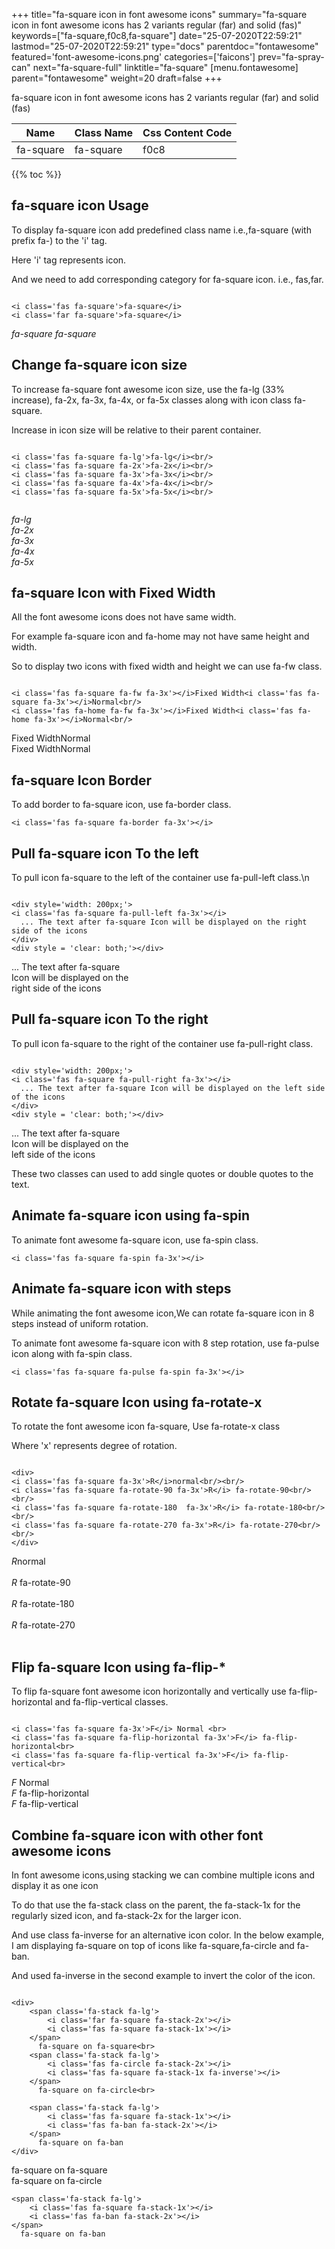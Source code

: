 +++
title="fa-square icon in font awesome icons"
summary="fa-square icon in font awesome icons has 2 variants regular (far) and solid (fas)"
keywords=["fa-square,f0c8,fa-square"]
date="25-07-2020T22:59:21"
lastmod="25-07-2020T22:59:21"
type="docs"
parentdoc="fontawesome"
featured='font-awesome-icons.png'
categories=['faicons']
prev="fa-spray-can"
next="fa-square-full"
linktitle="fa-square"
[menu.fontawesome]
parent="fontawesome"
weight=20
draft=false
+++


fa-square icon in font awesome icons has 2 variants regular (far) and solid (fas)

<div class='table-responsive'><table class='table'><thead><tr><th>Name</th><th>Class Name</th><th>Css Content Code</th></tr></thead><tbody><tr><td>fa-square</td><td>fa-square</td><td>f0c8</td></tr></tbody></table></div>


{{% toc %}}


## fa-square icon Usage

To display fa-square icon add predefined class name i.e.,fa-square (with prefix fa-) to the 'i' tag.

Here 'i' tag represents icon.

And we need to add corresponding category for fa-square icon. i.e., fas,far.


```

<i class='fas fa-square'>fa-square</i>
<i class='far fa-square'>fa-square</i>
```

<i class='fas fa-square'>fa-square</i>
<i class='far fa-square'>fa-square</i>




## Change fa-square icon size
To increase fa-square font awesome icon size, use the fa-lg (33% increase), fa-2x, fa-3x, fa-4x, or fa-5x classes along with icon class fa-square.

Increase in icon size will be relative to their parent container. 

```

<i class='fas fa-square fa-lg'>fa-lg</i><br/>
<i class='fas fa-square fa-2x'>fa-2x</i><br/>
<i class='fas fa-square fa-3x'>fa-3x</i><br/>
<i class='fas fa-square fa-4x'>fa-4x</i><br/>
<i class='fas fa-square fa-5x'>fa-5x</i><br/>
            
```

<i class='fas fa-square fa-lg'>fa-lg</i><br/>
<i class='fas fa-square fa-2x'>fa-2x</i><br/>
<i class='fas fa-square fa-3x'>fa-3x</i><br/>
<i class='fas fa-square fa-4x'>fa-4x</i><br/>
<i class='fas fa-square fa-5x'>fa-5x</i><br/>
            



## fa-square Icon with Fixed Width 

All the font awesome icons does not have same width.

For example fa-square icon and fa-home may not have same height and width.

So to display two icons with fixed width and height we can use fa-fw class.


```

<i class='fas fa-square fa-fw fa-3x'></i>Fixed Width<i class='fas fa-square fa-3x'></i>Normal<br/>
<i class='fas fa-home fa-fw fa-3x'></i>Fixed Width<i class='fas fa-home fa-3x'></i>Normal<br/>
```

<i class='fas fa-square fa-fw fa-3x'></i>Fixed Width<i class='fas fa-square fa-3x'></i>Normal<br/>
<i class='fas fa-home fa-fw fa-3x'></i>Fixed Width<i class='fas fa-home fa-3x'></i>Normal<br/>



## fa-square Icon Border 

To add border to fa-square icon, use fa-border class.


```
<i class='fas fa-square fa-border fa-3x'></i>

```
<i class='fas fa-square fa-border fa-3x'></i>





## Pull fa-square icon To the left

To pull icon fa-square to the left of the container use fa-pull-left class.\n

```

<div style='width: 200px;'>
<i class='fas fa-square fa-pull-left fa-3x'></i>
  ... The text after fa-square Icon will be displayed on the right side of the icons
</div>
<div style = 'clear: both;'></div>
```

<div style='width: 200px;'>
<i class='fas fa-square fa-pull-left fa-3x'></i>
  ... The text after fa-square Icon will be displayed on the right side of the icons
</div>
<div style = 'clear: both;'></div>




## Pull fa-square icon To the right
To pull icon fa-square to the right of the container use fa-pull-right class.

```

<div style='width: 200px;'>
<i class='fas fa-square fa-pull-right fa-3x'></i>
  ... The text after fa-square Icon will be displayed on the left side of the icons
</div>
<div style = 'clear: both;'></div>
```

<div style='width: 200px;'>
<i class='fas fa-square fa-pull-right fa-3x'></i>
  ... The text after fa-square Icon will be displayed on the left side of the icons
</div>
<div style = 'clear: both;'></div>

These two classes can used to add single quotes or double quotes to the text.


## Animate fa-square icon using fa-spin
To animate font awesome fa-square icon, use fa-spin class.

```
<i class='fas fa-square fa-spin fa-3x'></i>
```
<i class='fas fa-square fa-spin fa-3x'></i>




## Animate fa-square icon with steps
While animating the font awesome icon,We can rotate fa-square icon in 8 steps instead of uniform rotation.

To animate font awesome fa-square icon with 8 step rotation, use fa-pulse icon along with fa-spin class.


```
<i class='fas fa-square fa-pulse fa-spin fa-3x'></i>

```
<i class='fas fa-square fa-pulse fa-spin fa-3x'></i>





## Rotate fa-square Icon using fa-rotate-x
To rotate the font awesome icon fa-square, Use fa-rotate-x class

Where 'x' represents degree of rotation.


```

<div>
<i class='fas fa-square fa-3x'>R</i>normal<br/><br/>
<i class='fas fa-square fa-rotate-90 fa-3x'>R</i> fa-rotate-90<br/><br/> 
<i class='fas fa-square fa-rotate-180  fa-3x'>R</i> fa-rotate-180<br/><br/> 
<i class='fas fa-square fa-rotate-270 fa-3x'>R</i> fa-rotate-270<br/><br/>
</div>
```

<div>
<i class='fas fa-square fa-3x'>R</i>normal<br/><br/>
<i class='fas fa-square fa-rotate-90 fa-3x'>R</i> fa-rotate-90<br/><br/> 
<i class='fas fa-square fa-rotate-180  fa-3x'>R</i> fa-rotate-180<br/><br/> 
<i class='fas fa-square fa-rotate-270 fa-3x'>R</i> fa-rotate-270<br/><br/>
</div>




## Flip fa-square Icon using fa-flip-*
To flip fa-square font awesome icon horizontally and vertically use fa-flip-horizontal and fa-flip-vertical classes. 

```

<i class='fas fa-square fa-3x'>F</i> Normal <br>
<i class='fas fa-square fa-flip-horizontal fa-3x'>F</i> fa-flip-horizontal<br>
<i class='fas fa-square fa-flip-vertical fa-3x'>F</i> fa-flip-vertical<br>
```

<i class='fas fa-square fa-3x'>F</i> Normal <br>
<i class='fas fa-square fa-flip-horizontal fa-3x'>F</i> fa-flip-horizontal<br>
<i class='fas fa-square fa-flip-vertical fa-3x'>F</i> fa-flip-vertical<br>




## Combine fa-square icon with other font awesome icons
In font awesome icons,using stacking we can combine multiple icons and display it as one icon 

To do that use the fa-stack class on the parent, the fa-stack-1x for the regularly sized icon, and fa-stack-2x for the larger icon.

And use class fa-inverse for an alternative icon color. 
In the below example, I am displaying fa-square on top of icons like fa-square,fa-circle and fa-ban.

And used fa-inverse in the second example to invert the color of the icon.

```

<div>
    <span class='fa-stack fa-lg'>
        <i class='far fa-square fa-stack-2x'></i>
        <i class='fas fa-square fa-stack-1x'></i>
    </span>
      fa-square on fa-square<br>
    <span class='fa-stack fa-lg'>
        <i class='fas fa-circle fa-stack-2x'></i>
        <i class='fas fa-square fa-stack-1x fa-inverse'></i>
    </span>
      fa-square on fa-circle<br>

    <span class='fa-stack fa-lg'>
        <i class='fas fa-square fa-stack-1x'></i>
        <i class='fas fa-ban fa-stack-2x'></i>
    </span>
      fa-square on fa-ban
</div>
```

<div>
    <span class='fa-stack fa-lg'>
        <i class='far fa-square fa-stack-2x'></i>
        <i class='fas fa-square fa-stack-1x'></i>
    </span>
      fa-square on fa-square<br>
    <span class='fa-stack fa-lg'>
        <i class='fas fa-circle fa-stack-2x'></i>
        <i class='fas fa-square fa-stack-1x fa-inverse'></i>
    </span>
      fa-square on fa-circle<br>

    <span class='fa-stack fa-lg'>
        <i class='fas fa-square fa-stack-1x'></i>
        <i class='fas fa-ban fa-stack-2x'></i>
    </span>
      fa-square on fa-ban
</div>






